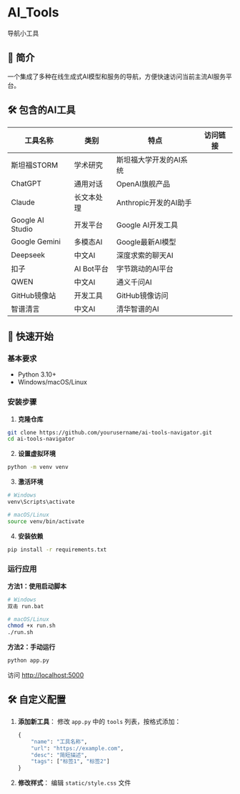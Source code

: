 # AI_Tools
 导航小工具


## 📌 简介

一个集成了多种在线生成式AI模型和服务的导航，方便快速访问当前主流AI服务平台。


## 🛠️ 包含的AI工具

| 工具名称 | 类别 | 特点 | 访问链接 |
|---------|------|------|----------|
| 斯坦福STORM | 学术研究 | 斯坦福大学开发的AI系统 |
| ChatGPT | 通用对话 | OpenAI旗舰产品 |
| Claude | 长文本处理 | Anthropic开发的AI助手 |
| Google AI Studio | 开发平台 | Google AI开发工具 |
| Google Gemini | 多模态AI | Google最新AI模型 | 
| Deepseek | 中文AI | 深度求索的聊天AI | 
| 扣子 | AI Bot平台 | 字节跳动的AI平台 | 
| QWEN | 中文AI | 通义千问AI | 
| GitHub镜像站 | 开发工具 | GitHub镜像访问 | 
| 智谱清言 | 中文AI | 清华智谱的AI | 


## 🚀 快速开始

### 基本要求
- Python 3.10+
- Windows/macOS/Linux

### 安装步骤

1. **克隆仓库**
```bash
git clone https://github.com/yourusername/ai-tools-navigator.git
cd ai-tools-navigator
```

2. **设置虚拟环境**
```bash
python -m venv venv
```

3. **激活环境**
```bash
# Windows
venv\Scripts\activate

# macOS/Linux
source venv/bin/activate
```

4. **安装依赖**
```bash
pip install -r requirements.txt
```

### 运行应用

**方法1：使用启动脚本**
```bash
# Windows
双击 run.bat

# macOS/Linux
chmod +x run.sh
./run.sh
```

**方法2：手动运行**
```bash
python app.py
```

访问 [http://localhost:5000](http://localhost:5000)

## 🛠️ 自定义配置

1. **添加新工具**：
   修改 `app.py` 中的 `tools` 列表，按格式添加：
   ```python
   {
       "name": "工具名称",
       "url": "https://example.com",
       "desc": "简短描述",
       "tags": ["标签1", "标签2"]
   }
   ```

2. **修改样式**：
   编辑 `static/style.css` 文件

